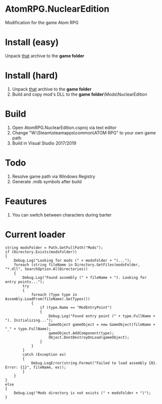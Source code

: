 # AtomRPG.NuclearEdition
Modification for the game Atom RPG

# Install (easy)
Unpack [that](https://yadi.sk/d/HvnTeuGUSu2rgQ) archive to the **game folder**

# Install (hard)
1. Unpack [that](https://yadi.sk/d/tRON_stJkeC6ng) archive to the **game folder**
2. Build and copy mod's DLL to the **game folder**\Mods\NuclearEdition

# Build
1. Open AtomRPG.NuclearEdition.csproj via text editor
2. Change "W:\Steam\steamapps\common\ATOM RPG" to your own game path
3. Build in Visual Studio 2017/2019

# Todo
1. Resolve game path via Windows Registry
2. Generate .mdb symbols after build

# Feautures
1. You can switch between characters during barter

# Current loader

    string modsFolder = Path.GetFullPath("Mods");
    if (Directory.Exists(modsFolder))
    {
        Debug.Log("Looking for mods (" + modsFolder + ")...");
        foreach (string fileName in Directory.GetFiles(modsFolder, "*.dll", SearchOption.AllDirectories))
        {
            Debug.Log("Found assembly (" + fileName + "). Looking for entry points...");
            try
            {
                foreach (Type type in Assembly.LoadFrom(fileName).GetTypes())
                {
                    if (type.Name == "ModEntryPoint")
                    {
                        Debug.Log("Found entry point (" + type.FullName + "). Initializing...");
                        GameObject gameObject = new GameObject(fileName + "_" + type.FullName);
                        gameObject.AddComponent(type);
                        Object.DontDestroyOnLoad(gameObject);
                    }
                }
            }
            catch (Exception ex)
            {
                Debug.LogError(string.Format("Failed to load assembly {0}. Error: {1}", fileName, ex));
            }
        }
    }
    else
    {
        Debug.Log("Mods directory is not exists (" + modsFolder + ")");
    }
